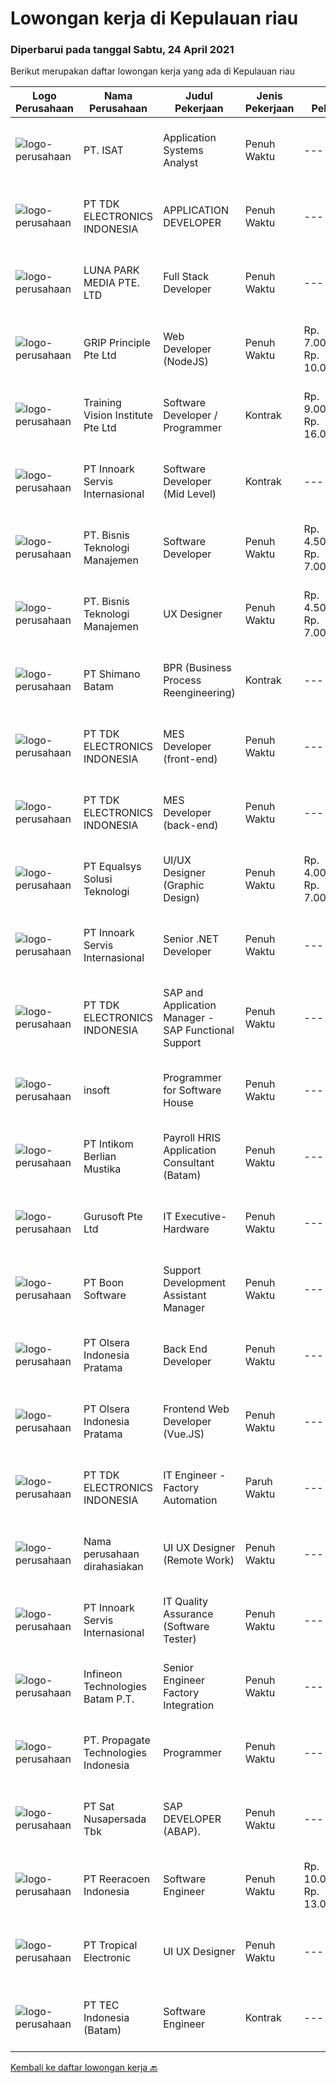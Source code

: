 
  # Lowongan kerja di Kepulauan riau

  ### Diperbarui pada tanggal Sabtu, 24 April 2021

  Berikut merupakan daftar lowongan kerja yang ada di Kepulauan riau

  |Logo Perusahaan | Nama Perusahaan | Judul Pekerjaan | Jenis Pekerjaan | Gaji Pekerjaan | Lokasi | Deskripsi | Tanggal diunggah | Pranala |
  | -------------- | --------------- | --------------- | --------- | --------- | -------------- | ------- | ----------- | ----------- |
  |![logo-perusahaan](https://image-service-cdn.seek.com.au/a7e31c1e216ff216c74212a7e23c86659c4f7f12/ee4dce1061f3f616224767ad58cb2fc751b8d2dc)|PT. ISAT|Application Systems Analyst|Penuh Waktu|---|Batam|Primary role purpose:Application Support Analyst will be responsible to provide technical support for existing applications and supporting the...|Kamis, 22 April 2021|https://www.jobstreet.co.id/id/job/application-systems-analyst-3514114?token=0~480be4cd-2bfb-4830-86d5-97193d843d35&sectionRank=1&jobId=jobstreet-id-job-3514114|
|![logo-perusahaan](https://image-service-cdn.seek.com.au/06fc1b1a35685ed89d33f0bae42945089dafdcbc/ee4dce1061f3f616224767ad58cb2fc751b8d2dc)|PT TDK ELECTRONICS INDONESIA|APPLICATION DEVELOPER|Penuh Waktu|---|Batam|Development of software applications utilizing project management best practices. Implementation of processes design in application with reference to...|Jumat, 23 April 2021|https://www.jobstreet.co.id/id/job/application-developer-3501247?token=0~480be4cd-2bfb-4830-86d5-97193d843d35&sectionRank=2&jobId=jobstreet-id-job-3501247|
|![logo-perusahaan](https://image-service-cdn.seek.com.au/0f89fbce8d89c1c23e7e54184fe369b22e4fcd21/ee4dce1061f3f616224767ad58cb2fc751b8d2dc)|LUNA PARK MEDIA PTE. LTD|Full Stack Developer|Penuh Waktu|---|Batam|We are looking for an enthusiastic candidate who wants to join our team in Batam and contribute to the international growth of our online advertising...|Kamis, 22 April 2021|https://www.jobstreet.co.id/id/job/full-stack-developer-8494395/origin/sg?token=0~480be4cd-2bfb-4830-86d5-97193d843d35&sectionRank=3&jobId=jobstreet-sg-job-8494395|
|![logo-perusahaan](https://image-service-cdn.seek.com.au/db7c2c9e625e61146670882a0e1dcf442b8f74a8/ee4dce1061f3f616224767ad58cb2fc751b8d2dc)|GRIP Principle Pte Ltd|Web Developer (NodeJS)|Penuh Waktu|Rp. 7.000.000-Rp. 10.000.000|Batam|WHAT YOU WILL LEARN  Strengthen your full-stack programming skills You'll learn how to write clean code by adhering to our programming best practices...|Kamis, 22 April 2021|https://www.jobstreet.co.id/id/job/web-developer-nodejs-3500896?token=0~480be4cd-2bfb-4830-86d5-97193d843d35&sectionRank=4&jobId=jobstreet-id-job-3500896|
|![logo-perusahaan](https://image-service-cdn.seek.com.au/8a8356da5f33b537fb39f80781875422d574af24/ee4dce1061f3f616224767ad58cb2fc751b8d2dc)|Training Vision Institute Pte Ltd|Software Developer / Programmer|Kontrak|Rp. 9.000.000-Rp. 16.000.000|Batam|Job Responsibilities: Work closely with team members to propose design solutions/ specifications for an ERP system (Odoo). Develop Odoo system...|Kamis, 22 April 2021|https://www.jobstreet.co.id/id/job/software-developer-programmer-8458804/origin/sg?token=0~480be4cd-2bfb-4830-86d5-97193d843d35&sectionRank=5&jobId=jobstreet-sg-job-8458804|
|![logo-perusahaan](https://image-service-cdn.seek.com.au/42fbf21ac6c754ae349c9ad8b5492f5e88d4f2e7/ee4dce1061f3f616224767ad58cb2fc751b8d2dc)|PT Innoark Servis Internasional|Software Developer (Mid Level)|Kontrak|---|Batam|Responsibilities: Working on project-based requirements Providing solution for issues Providing idea to maintain and improve current working system Be...|Rabu, 21 April 2021|https://www.jobstreet.co.id/id/job/software-developer-mid-level-3499577?token=0~480be4cd-2bfb-4830-86d5-97193d843d35&sectionRank=6&jobId=jobstreet-id-job-3499577|
|![logo-perusahaan](https://image-service-cdn.seek.com.au/ee27088ad9786be2d7ce16c979ec3da57832f6f8/ee4dce1061f3f616224767ad58cb2fc751b8d2dc)|PT. Bisnis Teknologi Manajemen|Software Developer|Penuh Waktu|Rp. 4.500.000-Rp. 7.000.000|Batam|Requirements: Candidate must possess at least a Bachelor's Degree in Computer Science or related engineering discipline. At least 1+ years of...|Minggu, 18 April 2021|https://www.jobstreet.co.id/id/job/software-developer-3502916?token=0~480be4cd-2bfb-4830-86d5-97193d843d35&sectionRank=7&jobId=jobstreet-id-job-3502916|
|![logo-perusahaan](https://image-service-cdn.seek.com.au/070c4f5fd5a72b108dde6f33257c8f456ed5e2aa/ee4dce1061f3f616224767ad58cb2fc751b8d2dc)|PT. Bisnis Teknologi Manajemen|UX Designer|Penuh Waktu|Rp. 4.500.000-Rp. 7.000.000|Batam|Responsibilities: Facilitate the client’s product vision by researching, conceiving, sketching, prototyping and user-testing experiences for solutions...|Minggu, 18 April 2021|https://www.jobstreet.co.id/id/job/ux-designer-3502884?token=0~480be4cd-2bfb-4830-86d5-97193d843d35&sectionRank=8&jobId=jobstreet-id-job-3502884|
|![logo-perusahaan](https://image-service-cdn.seek.com.au/6aec31a5af5a52b0e326ea3affb5eee4bf6d6e57/ee4dce1061f3f616224767ad58cb2fc751b8d2dc)|PT Shimano Batam|BPR (Business Process Reengineering)|Kontrak|---|Batam|Job Descriptions: Maintain master data and documentation of SAP &amp; Internal system for MM/PP/Inventory. Prepare comprehensive and detailed reports...|Kamis, 15 April 2021|https://www.jobstreet.co.id/id/job/bpr-business-process-reengineering-3507982?token=0~480be4cd-2bfb-4830-86d5-97193d843d35&sectionRank=9&jobId=jobstreet-id-job-3507982|
|![logo-perusahaan](https://image-service-cdn.seek.com.au/06fc1b1a35685ed89d33f0bae42945089dafdcbc/ee4dce1061f3f616224767ad58cb2fc751b8d2dc)|PT TDK ELECTRONICS INDONESIA|MES Developer (front-end)|Penuh Waktu|---|Batam|• Solid front-end web design experience• Excellent knowledge of object-oriented and/or functional programming• Strong native Javascript coding skills•...|Jumat, 16 April 2021|https://www.jobstreet.co.id/id/job/mes-developer-front-end-3509243?token=0~480be4cd-2bfb-4830-86d5-97193d843d35&sectionRank=10&jobId=jobstreet-id-job-3509243|
|![logo-perusahaan](https://image-service-cdn.seek.com.au/06fc1b1a35685ed89d33f0bae42945089dafdcbc/ee4dce1061f3f616224767ad58cb2fc751b8d2dc)|PT TDK ELECTRONICS INDONESIA|MES Developer (back-end)|Penuh Waktu|---|Batam|• More than 3 years of experience with C#/.Net development• Participation in medium to large projects using a source control tool (preferably Git)•...|Jumat, 16 April 2021|https://www.jobstreet.co.id/id/job/mes-developer-back-end-3509224?token=0~480be4cd-2bfb-4830-86d5-97193d843d35&sectionRank=11&jobId=jobstreet-id-job-3509224|
|![logo-perusahaan](https://image-service-cdn.seek.com.au/c1409eaf4b49b8bb5e19954b6a939af5d65f80f2/ee4dce1061f3f616224767ad58cb2fc751b8d2dc)|PT Equalsys Solusi Teknologi|UI/UX Designer (Graphic Design)|Penuh Waktu|Rp. 4.000.000-Rp. 7.000.000|Kepulauan Riau|RESPONSIBILITIES Design web based or mobile device application screens Create story boards showing User Interface (UI) work flows Understand User...|Rabu, 14 April 2021|https://www.jobstreet.co.id/id/job/ui-ux-designer-graphic-design-3507141?token=0~480be4cd-2bfb-4830-86d5-97193d843d35&sectionRank=12&jobId=jobstreet-id-job-3507141|
|![logo-perusahaan](https://image-service-cdn.seek.com.au/42fbf21ac6c754ae349c9ad8b5492f5e88d4f2e7/ee4dce1061f3f616224767ad58cb2fc751b8d2dc)|PT Innoark Servis Internasional|Senior .NET Developer|Penuh Waktu|---|Batam|We are looking for a Senior .NET Developer to join our IT department and build functional applications and websites.Senior .NET Developer...|Jumat, 16 April 2021|https://www.jobstreet.co.id/id/job/senior-net-developer-3496956?token=0~480be4cd-2bfb-4830-86d5-97193d843d35&sectionRank=13&jobId=jobstreet-id-job-3496956|
|![logo-perusahaan](https://image-service-cdn.seek.com.au/06fc1b1a35685ed89d33f0bae42945089dafdcbc/ee4dce1061f3f616224767ad58cb2fc751b8d2dc)|PT TDK ELECTRONICS INDONESIA|SAP and Application Manager - SAP Functional Support|Penuh Waktu|---|Batam|Responsibilities: Project roll out support for software development and global system changes. Propose and implement process improvement and...|Kamis, 15 April 2021|https://www.jobstreet.co.id/id/job/sap-and-application-manager-sap-functional-support-3507501?token=0~480be4cd-2bfb-4830-86d5-97193d843d35&sectionRank=14&jobId=jobstreet-id-job-3507501|
|![logo-perusahaan](https://image-service-cdn.seek.com.au/748ccb82faa89e32bcb165f2820afa8578e75b0d/ee4dce1061f3f616224767ad58cb2fc751b8d2dc)|insoft|Programmer for Software House|Penuh Waktu|---|Batam|Kualifikasi Pengalaman minimal 2 tahun Mampu bekerja dalam tim Mampu bekerja dibawah tekanan Bisa monitoring dan fix Bug Menguasai VB.NET /C#...|Selasa, 13 April 2021|https://www.jobstreet.co.id/id/job/programmer-for-software-house-3492812?token=0~480be4cd-2bfb-4830-86d5-97193d843d35&sectionRank=15&jobId=jobstreet-id-job-3492812|
|![logo-perusahaan](https://image-service-cdn.seek.com.au/b347a5db7bae44fc4f1840dce250ff7e192c56cb/ee4dce1061f3f616224767ad58cb2fc751b8d2dc)|PT Intikom Berlian Mustika|Payroll HRIS Application Consultant (Batam)|Penuh Waktu|---|Batam|Requirements: Bachelor Degree / Master Degree in Accounting / Management / Finance / Industrial Engineering / System Information / SDM or other...|Selasa, 13 April 2021|https://www.jobstreet.co.id/id/job/payroll-hris-application-consultant-batam-3505807?token=0~480be4cd-2bfb-4830-86d5-97193d843d35&sectionRank=16&jobId=jobstreet-id-job-3505807|
|![logo-perusahaan](https://image-service-cdn.seek.com.au/f461cb800e594e83b04e4d7aec0fd0166ed4731d/ee4dce1061f3f616224767ad58cb2fc751b8d2dc)|Gurusoft Pte Ltd|IT Executive- Hardware|Penuh Waktu|---|Batam|Job Scope·      Install and Windows &amp; Linux Servers·      Install VM Tools and perform Configuration·      Configuration of Firewalls,...|Sabtu, 10 April 2021|https://www.jobstreet.co.id/id/job/it-executive-hardware-8433959/origin/sg?token=0~480be4cd-2bfb-4830-86d5-97193d843d35&sectionRank=17&jobId=jobstreet-sg-job-8433959|
|![logo-perusahaan](https://image-service-cdn.seek.com.au/9a69ce13ff9a8131b4fd663b20be4d3b4c0a97a0/ee4dce1061f3f616224767ad58cb2fc751b8d2dc)|PT Boon Software|Support  Development Assistant Manager|Penuh Waktu|---|Batam|Requirements Preferably experience in Manager/Assistant Manager role specialized in IT/Computer - Software or equivalent. Candidate must possess at...|Sabtu, 10 April 2021|https://www.jobstreet.co.id/id/job/support-development-assistant-manager-3491115?token=0~480be4cd-2bfb-4830-86d5-97193d843d35&sectionRank=18&jobId=jobstreet-id-job-3491115|
|![logo-perusahaan](https://image-service-cdn.seek.com.au/8509bbd5a3e33161f4bbcf1a67c146a4ff05a975/ee4dce1061f3f616224767ad58cb2fc751b8d2dc)|PT Olsera Indonesia Pratama|Back End Developer|Penuh Waktu|---|Batam|Responsibilities: Development in an AGILE environment Create good product with accessibility and security compliance Create good product with...|Sabtu, 10 April 2021|https://www.jobstreet.co.id/id/job/back-end-developer-3491387?token=0~480be4cd-2bfb-4830-86d5-97193d843d35&sectionRank=19&jobId=jobstreet-id-job-3491387|
|![logo-perusahaan](https://image-service-cdn.seek.com.au/8509bbd5a3e33161f4bbcf1a67c146a4ff05a975/ee4dce1061f3f616224767ad58cb2fc751b8d2dc)|PT Olsera Indonesia Pratama|Frontend Web Developer (Vue.JS)|Penuh Waktu|---|Batam|Responsibilities: Development in an AGILE environment Create good product with accessibility and security compliance Create good product with...|Sabtu, 10 April 2021|https://www.jobstreet.co.id/id/job/frontend-web-developer-vue-js-3492027?token=0~480be4cd-2bfb-4830-86d5-97193d843d35&sectionRank=20&jobId=jobstreet-id-job-3492027|
|![logo-perusahaan](https://image-service-cdn.seek.com.au/06fc1b1a35685ed89d33f0bae42945089dafdcbc/ee4dce1061f3f616224767ad58cb2fc751b8d2dc)|PT TDK ELECTRONICS INDONESIA|IT Engineer - Factory Automation|Paruh Waktu|---|Batam|Tasks and responsibilities ·        Operation1.    Ensuring the availability and reliability of Factory Automation System.2.    Ensuring the...|Kamis, 08 April 2021|https://www.jobstreet.co.id/id/job/it-engineer-factory-automation-3501892?token=0~480be4cd-2bfb-4830-86d5-97193d843d35&sectionRank=21&jobId=jobstreet-id-job-3501892|
|![logo-perusahaan](https://us.123rf.com/450wm/pavelstasevich/pavelstasevich1811/pavelstasevich181101027/112815900-stock-vector-no-image-available-icon-flat-vector.jpg?ver=6)|Nama perusahaan dirahasiakan|UI UX Designer (Remote Work)|Penuh Waktu|---|Kepulauan Riau|We are looking for UI/UX Designers to join our in-house product development team.Responsibilities include gathering user requirements, designing...|Rabu, 07 April 2021|https://www.jobstreet.co.id/id/job/ui-ux-designer-remote-work-3500916?token=0~480be4cd-2bfb-4830-86d5-97193d843d35&sectionRank=22&jobId=jobstreet-id-job-3500916|
|![logo-perusahaan](https://image-service-cdn.seek.com.au/42fbf21ac6c754ae349c9ad8b5492f5e88d4f2e7/ee4dce1061f3f616224767ad58cb2fc751b8d2dc)|PT Innoark Servis Internasional|IT Quality Assurance (Software Tester)|Penuh Waktu|---|Batam|Requirement: Candidate must possess at least Bachelor's Degree in Computer Science/Information Technology or equivalent. Required language(s): Bahasa...|Selasa, 06 April 2021|https://www.jobstreet.co.id/id/job/it-quality-assurance-software-tester-3499559?token=0~480be4cd-2bfb-4830-86d5-97193d843d35&sectionRank=23&jobId=jobstreet-id-job-3499559|
|![logo-perusahaan](https://image-service-cdn.seek.com.au/14f42c0280ce1186e0295310777a6ff18d11ed40/ee4dce1061f3f616224767ad58cb2fc751b8d2dc)|Infineon Technologies Batam P.T.|Senior Engineer Factory Integration|Penuh Waktu|---|Batam|Part of your life. Part of tomorrow.We make life easier, safer and greener - with technology that achieves more, consumes less and is accessible to...|Kamis, 08 April 2021|https://www.jobstreet.co.id/id/job/senior-engineer-factory-integration-8462657/origin/sg?token=0~480be4cd-2bfb-4830-86d5-97193d843d35&sectionRank=24&jobId=jobstreet-sg-job-8462657|
|![logo-perusahaan](https://us.123rf.com/450wm/pavelstasevich/pavelstasevich1811/pavelstasevich181101027/112815900-stock-vector-no-image-available-icon-flat-vector.jpg?ver=6)|PT. Propagate Technologies Indonesia|Programmer|Penuh Waktu|---|Batam|Candidate must possess at least Bachelor's Degree in Computer Science/Information Technology or equivalent. At least 2 Year(s) of working experience...|Senin, 05 April 2021|https://www.jobstreet.co.id/id/job/programmer-3492419?token=0~480be4cd-2bfb-4830-86d5-97193d843d35&sectionRank=25&jobId=jobstreet-id-job-3492419|
|![logo-perusahaan](https://image-service-cdn.seek.com.au/b74c9a52f2de16bea199a3cd5453b87b95e67c83/ee4dce1061f3f616224767ad58cb2fc751b8d2dc)|PT Sat Nusapersada Tbk|SAP DEVELOPER (ABAP).|Penuh Waktu|---|Batam|Main Responsibilities : Designs, codes, tests, and implements programs. Performs unit tests, monitors results, and takes required corrective actions...|Selasa, 06 April 2021|https://www.jobstreet.co.id/id/job/sap-developer-abap-3499517?token=0~480be4cd-2bfb-4830-86d5-97193d843d35&sectionRank=26&jobId=jobstreet-id-job-3499517|
|![logo-perusahaan](https://image-service-cdn.seek.com.au/937201ecb5f79152c7101de1a55ef90302a01e10/ee4dce1061f3f616224767ad58cb2fc751b8d2dc)|PT Reeracoen Indonesia|Software Engineer|Penuh Waktu|Rp. 10.000.000-Rp. 13.000.000|Batam|SOFTWARE ENGINEER (BATAM) [49352] COMPANY CATEGORY: IT JOB SUMMARY:You are expected to take on more challenging tasks including: Design, build and...|Kamis, 01 April 2021|https://www.jobstreet.co.id/id/job/software-engineer-3496248?token=0~480be4cd-2bfb-4830-86d5-97193d843d35&sectionRank=27&jobId=jobstreet-id-job-3496248|
|![logo-perusahaan](https://image-service-cdn.seek.com.au/eaa697a49c541d216d33096db8930103090e9e55/ee4dce1061f3f616224767ad58cb2fc751b8d2dc)|PT Tropical Electronic|UI UX Designer|Penuh Waktu|---|Batam|Fast growing foreign company looking for talented UI/UX designer. Candidate must have understanding with user design principles, web standard and...|Selasa, 30 Maret 2021|https://www.jobstreet.co.id/id/job/ui-ux-designer-3494129?token=0~480be4cd-2bfb-4830-86d5-97193d843d35&sectionRank=28&jobId=jobstreet-id-job-3494129|
|![logo-perusahaan](https://image-service-cdn.seek.com.au/ca5e94818a4845e065af9ca367365f7c695d01b6/ee4dce1061f3f616224767ad58cb2fc751b8d2dc)|PT TEC Indonesia (Batam)|Software Engineer|Kontrak|---|Batam|Requirement : Bachelor degree in Electrical Engineer/Computer Science Good skill to operate C++ or familiar with C#, Android, VB, Java, web...|Kamis, 25 Maret 2021|https://www.jobstreet.co.id/id/job/software-engineer-3490338?token=0~480be4cd-2bfb-4830-86d5-97193d843d35&sectionRank=29&jobId=jobstreet-id-job-3490338|


  [Kembali ke daftar lowongan kerja 🔙](../README.md#daftar-lowongan-kerja)
  